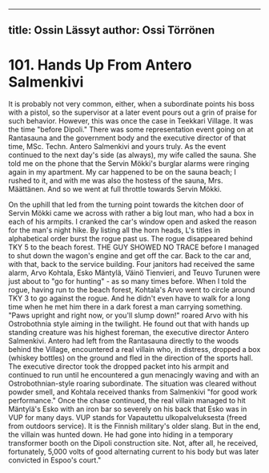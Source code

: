 
---
title: Ossin Lässyt
author: Ossi Törrönen
---

    
# 101. Hands Up From Antero Salmenkivi

It is probably not very common, either, when a subordinate points his boss with a pistol, so the supervisor at a later event pours out a grin of praise for such behavior. However, this was once the case in Teekkari Village. It was the time "before Dipoli." There was some representation event going on at Rantasauna and the government body and the executive director of that time, MSc. Techn. Antero Salmenkivi and yours truly. As the event continued to the next day's side (as always), my wife called the sauna. She told me on the phone that the Servin Mökki's burglar alarms were ringing again in my apartment. My car happened to be on the sauna beach; I rushed to it, and with me was also the hostess of the sauna, Mrs. Määttänen. And so we went at full throttle towards Servin Mökki.

On the uphill that led from the turning point towards the kitchen door of Servin Mökki came we across with rather a big lout man, who had a box in each of his armpits. I cranked the car's window open and asked the reason for the man's night hike. By listing all the horn heads, L's titles in alphabetical order burst the rogue past us. The rogue disappeared behind TKY 5 to the beach forest. THE GUY SHOWED NO TRACE before I managed to shut down the wagon's engine and get off the car. Back to the car and, with that, back to the service building. Four janitors had received the same alarm, Arvo Kohtala, Esko Mäntylä, Väinö Tienvieri, and Teuvo Turunen were just about to "go for hunting" - as so many times before. When I told the rogue, having run to the beach forest, Kohtala's Arvo went to circle around TKY 3 to go against the rogue. And he didn't even have to walk for a long time when he met him there in a dark forest a man carrying something. "Paws upright and right now, or you'll slump down!" roared Arvo with his Ostrobothnia style aiming in the twilight. He found out that with hands up standing creature was his highest foreman, the executive director Antero Salmenkivi. Antero had left from the Rantasauna directly to the woods behind the Village, encountered a real villain who, in distress, dropped a box (whiskey bottles) on the ground and fled in the direction of the sports hall. The executive director took the dropped packet into his armpit and continued to run until he encountered a gun menacingly waving and with an Ostrobothnian-style roaring subordinate. The situation was cleared without powder smell, and Kohtala received thanks from Salmenkivi "for good work performance." Once the chase continued, the real villain managed to hit Mäntylä's Esko with an iron bar so severely on his back that Esko was in VUP for many days.  VUP stands for Vapautettu ulkopalveluksesta (freed from outdoors service). It is the Finnish military's older slang. But in the end, the villain was hunted down. He had gone into hiding in a temporary transformer booth on the Dipoli construction site. Not, after all, he received, fortunately, 5,000 volts of good alternating current to his body but was later convicted in Espoo's court."
